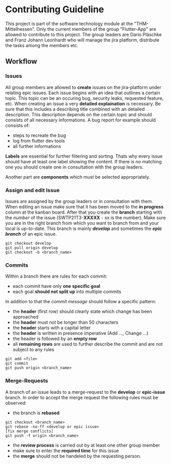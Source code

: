# Contributing Guideline

This project is part of the software technology module at the "THM-Mittelhessen". Only the current members of the group "Flutter-App" are allowed to contribute to this project.
The group leaders are Dario Pläschke and Franz Johann Leonhardt who will manage the jira platform, distribute the tasks among the members etc.


## Workflow

### Issues
All group members are allowed to **create** issues on the jira-platform under relating epic issues. Each issue begins with an idea that outlines a certain topic. This topic can be an occuring bug, security leaks, requested feature, etc. 
When creating an issue a very **detailed explaination** is necessary. Be sure that this includes a describing title combined with an detailed description. This description depends on the certain topic and should consists of all necessary informations. 
A bug report for example should consists of:

- steps to recreate the bug
- log from flutter dev tools
- all further informations

**Labels** are essential for further filtering and sorting. Thats why every issue should have at least one label showing the content. If there is no matching one you should create one in consultation with the group leaders.

Another part are **components** which must be selected appropriately.


### Assign and edit Issue

Issues are assigned by the group leaders or in consultation with them. When editing an issue make sure that it has been moved to the **in progress** column at the kanban board. After that you create the **branch** starting with the _number_ of the issue (SWTP21T3-**XXXXX** - xx is the number). Make sure you are in the right branch from which you want to branch from and your local is up-to-date. This branch is mainly ***develop*** and sometimes the ***epic branch*** of an epic issue.

```
git checkout develop
git pull origin develop
git checkout -b <branch_name>
```


### Commits

Within a branch there are rules for each commit:

- each commit have only **one specific goal**
- each goal **should not split up** into multiple commits

In addition to that the _commit message_ should follow a specific pattern:

- the **header** (first row) should clearly state which change has been approached
- the **header** must not be longer than 50 characters
- the **header** starts with a capital letter
- the **header** is written in presence imperative (Add ..., Change ...)
- the header is followed by an **empty row**
- all **remaining rows** are used to further describe the commit and are not subject to any rules


```
git add <file>
git commit
git push origin <branch_name>
```


### Merge-Requests

A branch of an issue leads to a merge-request to the **develop** or **epic-issue** branch. In order to accept the merge request the following rules must be observed:

- the branch is **rebased**

```
git checkout <branch_name>
git rebase -no-ff <develop or epic issue>
[fix merge conflicts]
git push -f origin <branch_name>
```

- the **review process** is carried out by at least one other group member
- make sure to enter the **required time** for this issue
- the **merge** should not be handeled by the requesting person.